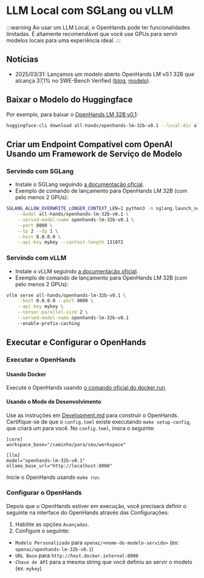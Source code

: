 # LLM Local com SGLang ou vLLM

:::warning
Ao usar um LLM Local, o OpenHands pode ter funcionalidades limitadas.
É altamente recomendável que você use GPUs para servir modelos locais para uma experiência ideal.
:::

## Notícias

- 2025/03/31: Lançamos um modelo aberto OpenHands LM v0.1 32B que alcança 37,1% no SWE-Bench Verified
([blog](https://www.all-hands.dev/blog/introducing-openhands-lm-32b----a-strong-open-coding-agent-model), [modelo](https://huggingface.co/all-hands/openhands-lm-32b-v0.1)).

## Baixar o Modelo do Huggingface

Por exemplo, para baixar o [OpenHands LM 32B v0.1](https://huggingface.co/all-hands/openhands-lm-32b-v0.1):

```bash
huggingface-cli download all-hands/openhands-lm-32b-v0.1 --local-dir all-hands/openhands-lm-32b-v0.1
```

## Criar um Endpoint Compatível com OpenAI Usando um Framework de Serviço de Modelo

### Servindo com SGLang

- Instale o SGLang seguindo [a documentação oficial](https://docs.sglang.ai/start/install.html).
- Exemplo de comando de lançamento para OpenHands LM 32B (com pelo menos 2 GPUs):

```bash
SGLANG_ALLOW_OVERWRITE_LONGER_CONTEXT_LEN=1 python3 -m sglang.launch_server \
    --model all-hands/openhands-lm-32b-v0.1 \
    --served-model-name openhands-lm-32b-v0.1 \
    --port 8000 \
    --tp 2 --dp 1 \
    --host 0.0.0.0 \
    --api-key mykey --context-length 131072
```

### Servindo com vLLM

- Instale o vLLM seguindo [a documentação oficial](https://docs.vllm.ai/en/latest/getting_started/installation.html).
- Exemplo de comando de lançamento para OpenHands LM 32B (com pelo menos 2 GPUs):

```bash
vllm serve all-hands/openhands-lm-32b-v0.1 \
    --host 0.0.0.0 --port 8000 \
    --api-key mykey \
    --tensor-parallel-size 2 \
    --served-model-name openhands-lm-32b-v0.1
    --enable-prefix-caching
```

## Executar e Configurar o OpenHands

### Executar o OpenHands

#### Usando Docker

Execute o OpenHands usando [o comando oficial do docker run](../installation#start-the-app).

#### Usando o Modo de Desenvolvimento

Use as instruções em [Development.md](https://github.com/All-Hands-AI/OpenHands/blob/main/Development.md) para construir o OpenHands.
Certifique-se de que o `config.toml` existe executando `make setup-config`, que criará um para você. No `config.toml`, insira o seguinte:

```
[core]
workspace_base="/caminho/para/seu/workspace"

[llm]
model="openhands-lm-32b-v0.1"
ollama_base_url="http://localhost:8000"
```

Inicie o OpenHands usando `make run`.

### Configurar o OpenHands

Depois que o OpenHands estiver em execução, você precisará definir o seguinte na interface do OpenHands através das Configurações:
1. Habilite as opções `Avançadas`.
2. Configure o seguinte:
- `Modelo Personalizado` para `openai/<nome-do-modelo-servido>` (ex: `openai/openhands-lm-32b-v0.1`)
- `URL Base` para `http://host.docker.internal:8000`
- `Chave de API` para a mesma string que você definiu ao servir o modelo (ex: `mykey`)

